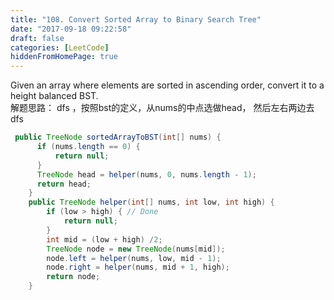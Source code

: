 ```yaml
---
title: "108. Convert Sorted Array to Binary Search Tree"
date: "2017-09-18 09:22:58"
draft: false
categories: [LeetCode]
hiddenFromHomePage: true
---
```

Given an array where elements are sorted in ascending order, convert it to a height balanced BST.  
解题思路：  dfs ，按照bst的定义，从nums的中点选做head， 然后左右两边去dfs  

```java
 public TreeNode sortedArrayToBST(int[] nums) {
      if (nums.length == 0) {
          return null;
      }
      TreeNode head = helper(nums, 0, nums.length - 1);
      return head;
    }
    public TreeNode helper(int[] nums, int low, int high) {
        if (low > high) { // Done
            return null;
        }
        int mid = (low + high) /2;
        TreeNode node = new TreeNode(nums[mid]);
        node.left = helper(nums, low, mid - 1);
        node.right = helper(nums, mid + 1, high);
        return node;
    }
```
